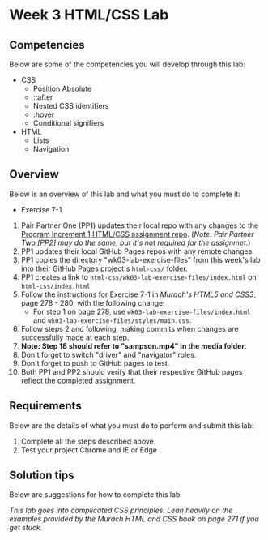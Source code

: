 # Week 3 HTML/CSS Lab

## Competencies

Below are some of the competencies you will develop through this lab:

- CSS
  - Position Absolute
  - ::after
  - Nested CSS identifiers
  - :hover
  - Conditional signifiers
- HTML
  - Lists
  - Navigation

## Overview

Below is an overview of this lab and what you must do to complete it:
- Exercise 7-1

1. Pair Partner One (PP1) updates their local repo with any changes to the [Program Increment 1 HTML/CSS assignment repo](https://gitlab.mccinfo.net/code-school/course-work/pi1-html-css). (_Note: Pair Partner Two [PP2] may do the same, but it's not required for the assignmet._)
1. PP1 updates their local GitHub Pages repos with any remote changes.
1. PP1 copies the directory "wk03-lab-exercise-files" from this week's lab into their GitHub Pages project's `html-css/` folder.
1. PP1 creates a link to `html-css/wk03-lab-exercise-files/index.html` on  `html-css/index.html`
1. Follow the instructions for Exercise 7-1 in _Murach's HTML5 and CSS3_, page 278 - 280, with the following change:
    - For step 1 on page 278, use `wk03-lab-exercise-files/index.html` and `wk03-lab-exercise-files/styles/main.css`.
1. Follow steps 2 and following, making commits when changes are successfully made at each step.
1. **Note: Step 18 should refer to "sampson.mp4" in the media folder.**
1. Don't forget to switch "driver" and "navigator" roles.
1. Don't forget to push to GitHub pages to test.
1. Both PP1 and PP2 should verify that their respective GitHub pages reflect the completed assignment.

## Requirements

Below are the details of what you must do to perform and submit this lab:

1. Complete all the steps described above.
1. Test your project Chrome and IE or Edge


## Solution tips

Below are suggestions for how to complete this lab.

_This lab goes into complicated CSS principles. Lean heavily on the examples provided by the Murach HTML and CSS book on page 271 if you get stuck._
